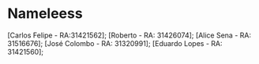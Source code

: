 # Nameleess
[Carlos Felipe - RA:31421562];
[Roberto -  RA: 31426074];
[Alice Sena  - RA: 31516676];
[José Colombo - RA: 31320991];
[Eduardo Lopes - RA: 31421560];
